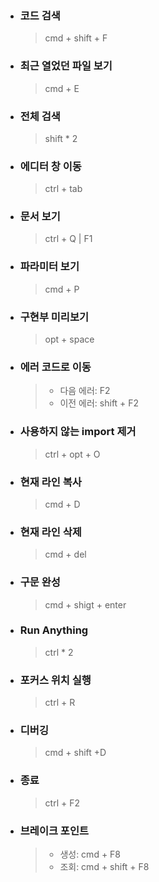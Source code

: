 
- ### 코드 검색
    > cmd + shift + F

- ### 최근 열었던 파일 보기
    > cmd + E

- ### 전체 검색
    > shift * 2

- ### 에디터 창 이동
  > ctrl + tab

- ### 문서 보기
  > ctrl + Q | F1
  
- ### 파라미터 보기
  > cmd + P
  
- ### 구현부 미리보기
  > opt + space

- ### 에러 코드로 이동
  > - 다음 에러: F2
  > - 이전 에러: shift + F2 

- ### 사용하지 않는 import 제거
  > ctrl + opt + O

- ### 현재 라인 복사
  > cmd + D
  
- ### 현재 라인 삭제
  > cmd + del

- ### 구문 완성
  > cmd + shigt + enter

- ### Run Anything
  > ctrl * 2

- ### 포커스 위치 실행
  > ctrl + R

- ### 디버깅
  > cmd + shift +D
- ### 종료
  > ctrl + F2

- ### 브레이크 포인트
  > - 생성: cmd + F8
  > - 조회: cmd + shift + F8
